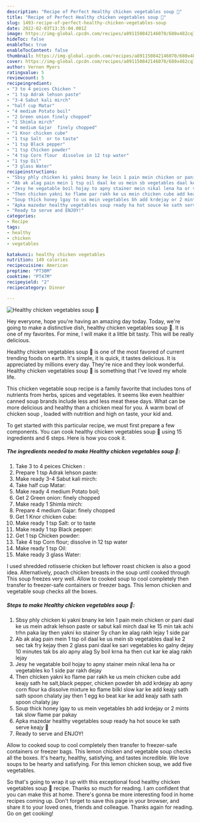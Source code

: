 ```yaml
---
description: "Recipe of Perfect Healthy chicken vegetables soup 🍲"
title: "Recipe of Perfect Healthy chicken vegetables soup 🍲"
slug: 1493-recipe-of-perfect-healthy-chicken-vegetables-soup
date: 2022-02-03T13:35:04.001Z
image: https://img-global.cpcdn.com/recipes/a891150842146070/680x482cq70/healthy-chicken-vegetables-soup-recipe-main-photo.jpg
hideToc: false
enableToc: true
enableTocContent: false
thumbnail: https://img-global.cpcdn.com/recipes/a891150842146070/680x482cq70/healthy-chicken-vegetables-soup-recipe-main-photo.jpg
cover: https://img-global.cpcdn.com/recipes/a891150842146070/680x482cq70/healthy-chicken-vegetables-soup-recipe-main-photo.jpg
author: Vernon Myers
ratingvalue: 5
reviewcount: 5
recipeingredient:
- "3 to 4 peices Chicken "
- "1 tsp Adrak lehson paste"
- "3-4 Sabut kali mirch"
- "half cup Matar"
- "4 medium Potato boil"
- "2 Green onion finely chopped"
- "1 Shimla mirch"
- "4 medium Gajar  finely chopped"
- "1 Knor chicken cube"
- "1 tsp Salt  or to taste"
- "1 tsp Black pepper"
- "1 tsp Chicken powder"
- "4 tsp Corn flour  dissolve in 12 tsp water"
- "1 tsp Oil"
- "3 glass Water"
recipeinstructions:
- "Sbsy phly chicken ki yakni bnany ke lein 1 pain mein chicken or pani daal ke us mein adrak lehson paste or sabut kali mirch daal ke 15 min tak achi trhn paka lay then yakni ko stainer Sy chan ke alag rakh lejay 1 side par"
- "Ab ak alag pain mein 1 tsp oil daal ke us mein sb vegetables daal ke 2 sec tak fry kejay then 2 glass pani daal ke sari vegetables ko galny dejay 10 minutes tak bs alo apny alag Sy boil krna ha then cut kar ke alag rakh lejay"
- "Jesy he vegatable boil hojay to apny stainer mein nikal lena ha or vegetables ko 1 side par rakh dejay"
- "Then chicken yakni ko flame par rakh ke us mein chicken cube add keajy sath he salt,black pepper, chicken powder bh add krdejay ab apny corn flour ka dissolve mixture ko flame bilkl slow kar ke add keajy sath sath spoon chalaty jay then 1 egg ko beat kar ke add keajy sath sath spoon chalaty jay"
- "Soup thick honey lgay to us mein vegetables bh add krdejay or 2 mints tak slow flame par pakay"
- "Apka mazedar healthy vegetables soup ready ha hot souce ke sath serve keajy 🤤"
- "Ready to serve and ENJOY!"
categories:
- Recipe
tags:
- healthy
- chicken
- vegetables

katakunci: healthy chicken vegetables 
nutrition: 149 calories
recipecuisine: American
preptime: "PT30M"
cooktime: "PT47M"
recipeyield: "2"
recipecategory: Dinner

---
```



![Healthy chicken vegetables soup 🍲](https://img-global.cpcdn.com/recipes/a891150842146070/680x482cq70/healthy-chicken-vegetables-soup-recipe-main-photo.jpg)

Hey everyone, hope you're having an amazing day today. Today, we're going to make a distinctive dish, healthy chicken vegetables soup 🍲. It is one of my favorites. For mine, I will make it a little bit tasty. This will be really delicious.

Healthy chicken vegetables soup 🍲 is one of the most favored of current trending foods on earth. It's simple, it is quick, it tastes delicious. It is appreciated by millions every day. They're nice and they look wonderful. Healthy chicken vegetables soup 🍲 is something that I've loved my whole life.

This chicken vegetable soup recipe is a family favorite that includes tons of nutrients from herbs, spices and vegetables. It seems like even healthier canned soup brands include less and less meat these days. What can be more delicious and healthy than a chicken meal for you. A warm bowl of chicken soup , loaded with nutrition and high on taste, your kid and.


To get started with this particular recipe, we must first prepare a few components. You can cook healthy chicken vegetables soup 🍲 using 15 ingredients and 6 steps. Here is how you cook it.

<!--inarticleads1-->

##### The ingredients needed to make Healthy chicken vegetables soup 🍲:

1. Take 3 to 4 peices Chicken :
1. Prepare 1 tsp Adrak lehson paste:
1. Make ready 3-4 Sabut kali mirch:
1. Take half cup Matar:
1. Make ready 4 medium Potato boil;
1. Get 2 Green onion: finely chopped
1. Make ready 1 Shimla mirch:
1. Prepare 4 medium Gajar:  finely chopped
1. Get 1 Knor chicken cube:
1. Make ready 1 tsp Salt:  or to taste
1. Make ready 1 tsp Black pepper:
1. Get 1 tsp Chicken powder:
1. Take 4 tsp Corn flour;  dissolve in 12 tsp water
1. Make ready 1 tsp Oil:
1. Make ready 3 glass Water:


I used shredded rotisserie chicken but leftover roast chicken is also a good idea. Alternatively, poach chicken breasts in the soup until cooked through This soup freezes very well. Allow to cooked soup to cool completely then transfer to freezer-safe containers or freezer bags. This lemon chicken and vegetable soup checks all the boxes. 

<!--inarticleads2-->

##### Steps to make Healthy chicken vegetables soup 🍲:

1. Sbsy phly chicken ki yakni bnany ke lein 1 pain mein chicken or pani daal ke us mein adrak lehson paste or sabut kali mirch daal ke 15 min tak achi trhn paka lay then yakni ko stainer Sy chan ke alag rakh lejay 1 side par
1. Ab ak alag pain mein 1 tsp oil daal ke us mein sb vegetables daal ke 2 sec tak fry kejay then 2 glass pani daal ke sari vegetables ko galny dejay 10 minutes tak bs alo apny alag Sy boil krna ha then cut kar ke alag rakh lejay
1. Jesy he vegatable boil hojay to apny stainer mein nikal lena ha or vegetables ko 1 side par rakh dejay
1. Then chicken yakni ko flame par rakh ke us mein chicken cube add keajy sath he salt,black pepper, chicken powder bh add krdejay ab apny corn flour ka dissolve mixture ko flame bilkl slow kar ke add keajy sath sath spoon chalaty jay then 1 egg ko beat kar ke add keajy sath sath spoon chalaty jay
1. Soup thick honey lgay to us mein vegetables bh add krdejay or 2 mints tak slow flame par pakay
1. Apka mazedar healthy vegetables soup ready ha hot souce ke sath serve keajy 🤤
1. Ready to serve and ENJOY!

Allow to cooked soup to cool completely then transfer to freezer-safe containers or freezer bags. This lemon chicken and vegetable soup checks all the boxes. It&#39;s hearty, healthy, satisfying, and tastes incredible. We love soups to be hearty and satisfying. For this lemon chicken soup, we add five vegetables. 

So that's going to wrap it up with this exceptional food healthy chicken vegetables soup 🍲 recipe. Thanks so much for reading. I am confident that you can make this at home. There's gonna be more interesting food in home recipes coming up. Don't forget to save this page in your browser, and share it to your loved ones, friends and colleague. Thanks again for reading. Go on get cooking!
